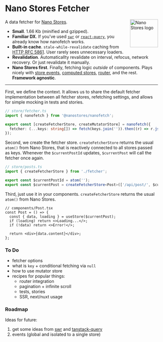 # Nano Stores Fetcher

<img align="right" width="92" height="92" title="Nano Stores logo"
     src="https://nanostores.github.io/nanostores/logo.svg">

A data fetcher for [Nano Stores](https://github.com/nanostores/nanostores).

- **Small**. 1.66 Kb (minified and gzipped).
- **Familiar DX**. If you've used [`swr`](https://swr.vercel.app/) or
[`react-query`](https://react-query-v3.tanstack.com/), you already know how nanofetch
works.
- **Built-in cache**. `stale-while-revalidate` caching from 
[HTTP RFC 5861](https://tools.ietf.org/html/rfc5861). User rarely sees unnecessary
loaders.
- **Revalidation**. Automaticallty revalidate on interval, refocus, network recovery.
Or just revalidate it manually.
- **Nano Stores first**. Finally, fetching logic *outside* of components. Plays nicely
with [store events](https://github.com/nanostores/nanostores#store-events),
[computed stores](https://github.com/nanostores/nanostores#computed-stores),
[router](https://github.com/nanostores/router), and the rest. **Framework agnostic**.

---

First, we define the context. It allows us to share the default fetcher
implementation between all fetcher stores, refetching settings, and allows for
simple mocking in tests and stories.

```ts
// store/fetcher.ts
import { nanofetch } from '@nanostores/nanofetch';

export const [createFetcherStore, createMutatorStore] = nanofetch({
  fetcher: (...keys: string[]) => fetch(keys.join('')).then((r) => r.json()),
});
```

Second, we create the fetcher store. `createFetcherStore` returns the usual `atom()`
from Nano Stores, that is reactively connected to all stores passed as keys. Whenever
the `$currentPostId` updates, `$currentPost` will call the fetcher once again.

```ts
// store/posts.ts
import { createFetcherStore } from './fetcher';

export const $currentPostId = atom('');
export const $currentPost = createFetcherStore<Post>(['/api/post/', $currentPostId]);
```

Third, just use it in your components. `createFetcherStore` returns the usual
`atom()` from Nano Stores.

```tsx
// components/Post.tsx
const Post = () => {
  const { data, loading } = useStore($currentPost);
  if (loading) return <>Loading...</>;
  if (!data) return <>Error!</>;

  return <div>{data.content}</div>;
};

```

### To Do

- fetcher options
- what is `key` + сonditional fetching via `null`
- how to use mutator store
- recipes for popular things: 
  - router integration
  - pagination + infinite scroll
  - tests, stories
  - SSR, next/nuxt usage

### Roadmap

Ideas for future:

1. get some ideas from [swr](https://swr.vercel.app/docs/api#options) and
[tanstack-query](https://react-query-v3.tanstack.com/)
2. events (global and isolated to a single store)

